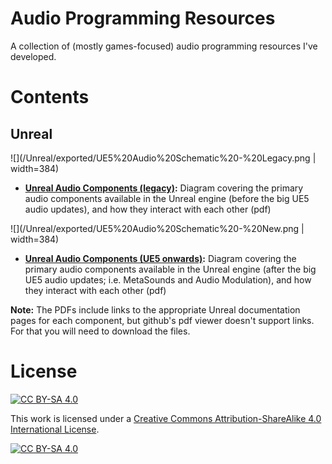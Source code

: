 # Audio Programming Resources

A collection of (mostly games-focused) audio programming resources I've developed.

# Contents

## Unreal
![](/Unreal/exported/UE5%20Audio%20Schematic%20-%20Legacy.png | width=384)
- **[Unreal Audio Components (legacy)](https://github.com/NiallMoody/Audio-Programming-Resources/blob/fdb194a4f6d475214d9a12d6fab30694d1fe34ab/Unreal/exported/UE5%20Audio%20Schematic%20-%20Legacy.pdf):** Diagram covering the primary audio components available in the Unreal engine (before the big UE5 audio updates), and how they interact with each other (pdf)

![](/Unreal/exported/UE5%20Audio%20Schematic%20-%20New.png | width=384)
- **[Unreal Audio Components (UE5 onwards)](https://github.com/NiallMoody/Audio-Programming-Resources/blob/fdb194a4f6d475214d9a12d6fab30694d1fe34ab/Unreal/exported/UE5%20Audio%20Schematic%20-%20New.pdf):** Diagram covering the primary audio components available in the Unreal engine (after the big UE5 audio updates; i.e. MetaSounds and Audio Modulation), and how they interact with each other (pdf)

**Note:** The PDFs include links to the appropriate Unreal documentation pages for each component, but github's pdf viewer doesn't support links. For that you will need to download the files.

# License
[![CC BY-SA 4.0][cc-by-sa-shield]][cc-by-sa]

This work is licensed under a
[Creative Commons Attribution-ShareAlike 4.0 International License][cc-by-sa].

[![CC BY-SA 4.0][cc-by-sa-image]][cc-by-sa]

[cc-by-sa]: http://creativecommons.org/licenses/by-sa/4.0/
[cc-by-sa-image]: https://licensebuttons.net/l/by-sa/4.0/88x31.png
[cc-by-sa-shield]: https://img.shields.io/badge/License-CC%20BY--SA%204.0-lightgrey.svg